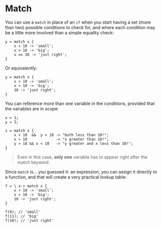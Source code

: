 # Match

You can use a `match` in place of an `if` when you start having a set (more than two) possible conditions to check for, and where each condition may be a little more involved than a simple equality check:


```
y = match x { 
	x < 10 -> 'small'; 
	x > 10 -> 'big'; 
	x == 10 -> 'just right';
}
```

Or equivalently:

```
y = match x { 
	x < 10 -> 'small'; 
	x > 10 -> 'big'; 
	10 -> 'just right';
}
```

You can reference more than one variable in the conditions, provided that the variables are in scope:

```
x = 1;
y = 2;

z = match x { 
	x < 10  &&  y < 10 -> "both less than 10!"; 
	x > 10 			   -> "x greater than 10!"; 
	y > 10 && x < 10   -> "y greater and x less than 10!";
}
```

> Even in this case, **only one** variable has to appear right after the match keyword.


Since `match` is... you guessed it: an expression, you can assign it directly to a function, and that will create a very practical lookup table:

```
f = \ x-> match x { 
	x < 10 -> 'small'; 
	x > 10 -> 'big'; 
	10 -> 'just right';
}

f(9); // 'small'
f(11); // 'big'
f(10); // 'just right'
```



